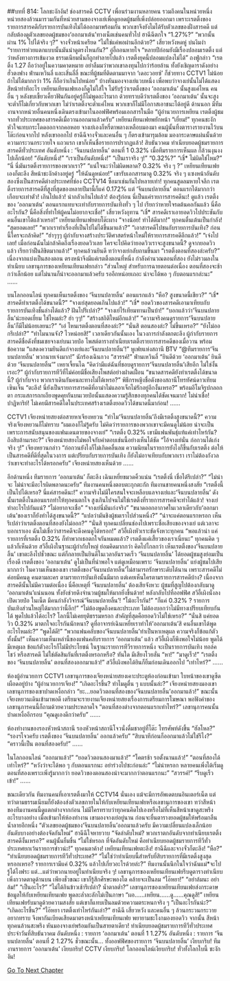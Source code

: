 ##บทที่ 814: โลกชะงักงัน!
ช่องสารคดี CCTV
เพื่อนร่วมงานหลายคน รวมถึงคนในหน่วยหนึ่งหน่วยสองล้วนมารวมกันที่หน่วยสามของจางเย่เพื่อดูยอดผู้ชมที่เพิ่งปล่อยออกมา เพราะเรตติ้งของรายการสารคดีกับรายการบันเทิงไม่ได้ออกมาพร้อมกัน พวกเขาจึงยังไมได้รับตัวเลขของฝั่งสารคดี แต่กลับต้องดูตัวเลขยอดผู้ชมของ‘ออกมาเต้น’ทางเน็ตเช่นคนทั่วไป
ฮาฉีฉีตกใจ “1.27%?”
“พวกนั้นผ่าน 1% ไปได้จริง ๆ?” จางจั่วหน้าเครียด “ไม่ใช่แค่พอผ่านอีกด้วย?”
เสี่ยวหวังหดหู่ บ่นงึมงำ “รายการห่วยแตกแบบนั้นมันน่าดูตรงไหนกัน?”
อู่อี้ถอนหายใจ “หลายปีก่อนยังมีเรื่องปลอมเรตติ้ง แต่ว่าหลังทางการเข้มงวด ธรรมเนียมนั่นก็ถูกทำลายไปแล้ว เรตติ้งยุคนี้ปลอมแปลงไม่ได้”
ถงฟู่กล่าว “เรตติ้ง 1.27 ถือว่าอยู่ในความคาดหมาย อย่าลืมมว่าพวกเขาลงทุนไปกว่าร้อยล้าน ทั้งยังเชิญดาราดังอย่างฮั่วตงฟาง ฟ่านเหวินลี่ และเสิ่นลี่ลี่ ขณะที่ผู้ชมที่ติดตามมาจาก ‘เดอะวอยซ์’ ก็ช่วยทาง CCTV1 ไม่น้อย ถ้าไม่ได้มากกว่า 1% ก็ถือว่าเกินไปหน่อย”
บ้างหันมองจางเย่แวบหนึ่ง เพื่อพบว่าจางเย่นั้นไม่ได้แสดงสีหน้าท่าทีอะไร
เหยียนเทียนเฟยเองก็ดูไม่ใส่ใจ ไม่รับรู้ว่าเรตติ้งของ ‘ออกมาเต้น’ นั้นสูงแค่ไหน
คนอื่น ๆ หลังขบเขี้ยวเคี้ยวฟันกันอยู่ครู่ก็ไม่พูดอะไรมาก ด้วยทราบดีว่าเรตติ้งของ ‘ออกมาเต้น’ นั้นจะสูงจะต่ำก็ไม่เกี่ยวกับพวกเขา ไม่ว่าเรตติ้งจะต่ำแค่ไหน พวกเขาก็ไม่มีโอกาสเอาชนะได้อยู่ดี
ด้านนอก มีทีมงานจากหน่วยอื่นคนหนึ่งเดินตรงเข้ามาในออฟฟิศพร้อมเอกสารในมือ “ผู้อำนวยการเหยียน เรตติ้งผู้ชมจากทั่วประเทศของสารคดีเมื่อวานออกมาแล้วครับ”
เหยียนเทียนเฟยพยักหน้า “เยี่ยม!”
ทุกคนชะงัก หัวใจแทบกระโดดออกจากคอหอย
จางเย่เองก็หรี่ตาพลางเหลือบมองมา
คนผู้นั้นทิ้งตารางรายงานไว้บนโต๊ะก่อนจากไป หลังเขาออกไป ฮาฉีฉีจางจั่วและคนอื่น ๆ ก็ตรงเข้ามารุมล้อม มองกระดาษแผ่นนั้นด้วยความกระวนกระวายใจ
แถวแรก เขาก็เห็นชื่อรายการปรากฏแล้ว!
สิบธันวาคม
ทำเนียบยอดผู้ชมรายการสารคดีทั่วประเทศ
อันดับหนึ่ง : ‘จีนบนปลายลิ้น’ ตอนที่ 1 0.32%
เมื่อทีมรายการเห็นผล ก็ล้วนงุนงงไปเล็กน้อย!
“อันดับหนึ่ง!”
“เราเป็นอันดับหนึ่ง!”
“เป็นเราจริง ๆ!”
“0.32%?”
“เชี่* ไม่ผิดใช่ไหม?”
“นี่ นี่มันเรตติ้งรายการของพวกเรา?”
“แน่ใจนะว่าไม่ผิดพลาด? 0.32% จริง ๆ ?”
เหยียนเทียนเฟยเองก็ตะลึง สีหน้าชะงักค้างอยู่ครู่ “ให้ฉันดูหน่อย!” เขารับเอกสารมาดู 0.32% จริง ๆ แซงหน้าอันดับสองซึ่งเป็นสารคดีต่างประเทศที่ช่อง CCTV14 ซื้อมาเช่นกันไปหลายเท่า!
ทุกคนสูดลมหายใจลึก เรตติ้งรายการสารคดีที่สูงที่สุดของหลายปีมานี้ก็แค่ 0.172% แต่ ‘จีนบนปลายลิ้น’ ตอนแรกได้มากกว่าเกือบจะเท่าตัว!
เกินไปแล้ว!
น่ากลัวเกินไปแล้ว!
ต้องรู้ก่อน นี่เป็นแค่รายการสารคดีนะ!
ดูแล้ว เรตติ้งของ ‘ออกมาเต้น’ ตอนแรกแทบจะเท่ากับรายการบันเทิงทั่ว ๆ ไป เรียกว่าหายใจรดต้นคอกันแล้ว นี่คืออะไรกัน? นี่คือสิ่งที่ทำให้ผู้คนไม่อยากจะเชื่อ!”
เสี่ยวหวังอุทาน “เชี่* สารคดีเราเอายอดวิวไปประชันกับคนอื่นเขาได้แล้วเหรอ!”
เหยียนเทียนเฟยตบโต๊ะผาง “จางน้อย! ทำได้ดีมาก!”
ทุกคนตื่นเต้นเป็นกำลัง!
“สุดยอดเลย!”
“พวกเราทำเรื่องที่เป็นไปไม่ได้ขึ้นมาแล้ว?”
“เอาสารคดีไปชนกับรายการบันเทิง? ก่อนนี้ใครจะกล้าคิด!”
“ฮ่าๆๆๆ ผู้กำกับจางสร้างประวัติศาสตร์หน้าใหม่ให้รายการสารคดีอีกแล้ว!”
“เจ๋งไปเลย! เมื่อก่อนฉันไม่กล้าคิดถึงเรื่องยอดวิวเลย ใครจะไปคิดว่ายอดวิวเราจะสูงขนาดนี้? ดูจากยอดวิวแล้ว เรียกว่าฝืนลิขิตมากแล้ว!”
ทุกคนล้วนยินดี
ทว่าจางเย่กลับถามขึ้นมา “เรตติ้งตอนที่สองล่ะครับ?”
เนื่องจากแบ่งเป็นสองตอน ตรงหน้าจึงมีแค่เรตติ้งตอนที่หนี่ง กำลังคำนวณตอนที่สอง ยังไม่รวมลงในทำเนียบ
เลขานุการของเหยียนเทียนเฟยกล่าว “ส่วนใหญ่ สำหรับการฉายตอนต่อเนื่อง ตอนที่สองจะช้ากว่าเล็กน้อย แต่ไม่นานก็น่าจะออกมาแล้วครับ รออีกหน่อยเถอะ น่าจะได้พอ ๆ กับตอนแรกล่ะนะ”
……


บนโลกออนไลน์
ทุกคนเห็นเรตติ้งของ ‘จีนบนปลายลิ้น’ ตอนแรกแล้ว
“หือ? สูงขนาดนี้เชียว?”
“เชี่* สารคดีทำเรตติ้งได้ขนาดนี้?”
“จางเย่สุดยอดเกินไปแล้ว!”
“เชี่* ยอดวิวของสารคดีเอามาเทียบกับรายการบันเทิงชั้นล่างได้แล้ว? ฝันไปรึเปล่า?”
“จางเย่ไร้เทียมทานเป็นบ้า!”
“บอกแล้วว่า‘จีนบนปลายลิ้น’น่ะยอดเยี่ยม ใช่ไหมล่ะ? ฮ่า ๆๆ!”
“สร้างสถิติใหม่อีกแล้ว!”
“ความจริงคนดูรายการ‘จีนบนปลายลิ้น’ก็มีไม่น้อยเลยนะ?”
“เอ๋ ไหนเรตติ้งตอนที่สองล่ะ?”
“นั่นสิ ตอนสองล่ะ? ไม่ขึ้นเหรอ?”
“ยังไม่ออกรึเปล่า?”
“ทำไมนานจัง? ไวหน่อยสิ!”
เวลาเดียวกันนั้นเอง ในวงการกำลังตกตะลึง
ผู้กำกับรายการสารคดีชื่อดังที่ชมเชยจางเย่บนเวยป๋อ โพสต์ตารางทำเนียบเรตติ้งรายการสารคดีของเมื่อวาน พร้อมข้อความ “แสดงความยินดีแก่จางเย่และ‘จีนบนปลายลิ้น’!”
หูเฟยแห่งสถานี BTV “@ทีมรายการ‘จีนบนปลายลิ้น’ พวกนายเจ๋งมาก!”
นักร้องเฉินกวง “สวรรค์!”
ฟ่านเหวินลี่ “ยินดีด้วย ‘ออกมาเต้น’ ยินดีด้วย ‘จีนบนปลายลิ้น’”
เหยาเจี้ยนไฉ “คิดว่ามีแต่ฉันที่ชอบดูรายการ‘จีนบนปลายลิ้น’เสียอีก ไม่ใช่งั้นเรอะ?”
ผู้กำกับรายการทีวีที่ไม่ค่อยมีชื่อเสียงโพสต์อย่างฝาดเฝื่อน “ขนาดสารคดียังทำเรตติ้งได้ขนาดนี้? ผู้กำกับจาง พวกเราเดินกันคนละทางไม่ได้เหรอ?”
พิธีกรหญิงชื่อดังของสถานีโทรทัศน์ดาวเทียมเซินเจิ้น “ตะลึง! นี่ยังเป็นรายการสารคดีที่อาม่าไม่แลอาเจ็กไม่รักอยู่อีกงั้นเหรอ?” พร้อมอีโมจิรูปกลอกตา
กระแสการถกเถียงพูดคุยกันบนเวยป๋อนั้นแสดงความรู้สึกของทุกคนได้ชัดเจนมาก!
ไม่น่าเชื่อ!
ปาฏิหาริย์!
ไม่เคยมีสารคดีใดในประเทศสร้างเรตติ้งยอดวิวได้ขนาดนี้มาก่อน!
……


CCTV1
เจียงหน่ายสยงต่อสายหาเจียงหยวน “ทำไม‘จีนบนปลายลิ้น’ถึงมีเรตติ้งสูงขนาดนี้?”
ความจริงเจียงหยวนก็ไม่ทราบ “ผมเองก็ไม่รู้ครับ ไม่คิดว่ารายการของพวกเขาจะมีคนดูไม่น้อย น่าจะเป็นเพราะการสนับสนุนของแฟนเดนตายของจางเย่”
“เรตติ้ง 0.32% เขามีแฟนพันธุ์แท้แค่เท่าไหร่กัน? ถึงสิบล้านเรอะ?” เจียงหน่ายสยงไม่พอใจกับคำตอบเช่นนี้อย่างเห็นได้ชัด “ไอ้จางเย่นั่น ก่อกวนได้เก่งจริง ๆ!”
เจียงหยวนกล่าว “ก่อกวนยังไงก็ไม่เกิดคลื่นลม ความนิยมในรายการยังไงก็ขึ้นกับเรตติ้ง ต่อให้เป็นสารคดีที่ดีที่สุดในวงการ แต่เปรียบกับรายการบันเทิง ก็ยังไม่อาจเทียบกับพวกเรา เราไม่ต้องกังวลว่าเขาจะทำอะไรได้หรอกครับ”
เจียงหน่ายสยงเห็นด้วย
……


อีกด้านหนึ่ง
ทีมรายการ ‘ออกมาเต้น’ ก็ตะลึง
เฉินเหยี่ยขมวดคิ้วแน่น “เรตติ้งนี่ เชื่อได้รึเปล่า?”
“ไม่น่าจะ ไม่น่าจะมีอะไรผิดพลาดนะครับ” ทีมงานคนหนึ่งตอบตะกุกตะกัก
ทีมงานชายคนหนึ่งสงสัย “เรตติ้งนี้เป็นไปได้เหรอ? นี่แค่สารคดีนะ!”
ความจริงไม่มีใครสนใจจะเหลือบแลจางเย่และ‘จีนบนปลายลิ้น’ ดังนั้นเรตติ้งในตอนแรกทำให้ทุกคนตกใจ สูงเกินไปจนไม่ใช่เรตติ้งที่รายการสารคดีจะทำได้แล้ว! จางเย่ทำอะไรไปกันแน่?
“ไม่อยากจะเชื่อ”
“จางเย่นี่มันเก่งจริง”
“ขนาดออกอากาศในเวลาเดียวกับ‘ออกมาเต้น’ของเราก็ยังทำได้สูงขนาดนี้?”
“แปลว่ามันชิงผู้ชมเราไปส่วนหนึ่ง?”
“น่าจะแค่ตอนแรกหรอก เห็นรึเปล่าว่าเรตติ้งตอนที่สองยังไม่ออก?”
“นั่นสิ ทุกคนเปลี่ยนช่องไปเพราะชื่อเสียงของจางเย่ แต่เวลาจะบอกเราเอง ฉันไม่เชื่อว่าสารคดีจะดึงคนดูได้หรอก!”
สวีอี้เผิงหัวเราะขัดจังหวะทุกคน “พอแล้วน่า แค่รายการที่เรตติ้ง 0.32% ก็ทำพวกเธอตกใจกันหมดแล้ว? เรตติ้งแค่เสี้ยวของเราเนี่ยนะ”
ทุกคนคิด ๆ แล้วก็เห็นด้วย
สวีอี้เผิงในฐานะผู้กำกับใหญ่ ย่อมคิดมากกว่า คิดไปไกลกว่า เห็นเรตติ้งของ‘จีนบนปลายลิ้น’ เขาตะลึงไปชั่วขณะ แต่ก็กลายเป็นยินดีในเวลาอันรวดเร็ว ‘จีนบนปลายลิ้น’ ได้ยอดผู้ชมสูงย่อมเป็นเรื่องดี เรตติ้งของ ‘ออกมาเต้น’ ดูไม่เป็นที่น่าพอใจ แต่ดูเหมือนเพราะ ‘จีนบนปลายลิ้น’ แย่งผู้ชมไปเสียมากกว่า ในความเห็นของเขา เรตติ้งของ‘จีนบนปลายลิ้น’ไม่สามารถรักษาระดับได้นาน เพราะสารคดีไม่ค่อยมีคนดู คนตามละคร ตามรายการบันเทิงนั้นมีมาก แต่เคยเห็นใครตามรายการสารคดีบ้าง? เนื่องจากสารคดีนั้นไม่มีความต่อเนื่อง นี่คือเหตุที่ ‘จีนบนปลายลิ้น’ ต้องเสียจังหวะ ผู้ชมที่สูญไปต้องกลับมาดู ‘ออกมาเต้น’แน่นนอน ทั้งยังช่วยดึงจำนวนผู้ชมให้มากยิ่งขึ้นด้วย!
หลังกลับไปที่ออฟฟิศ สวีอี้เผิงนั่งลงเปิดเวยป๋อ
ในเน็ต มีคนกำลังวิจารณ์‘จีนบนปลายลิ้น’!
“โม้อะไรกัน!”
“ก็แค่ 0.32% ? รายการบันเทิงส่วนใหญ่ได้มากกว่านี้อีก!”
“ไม่ต้องพูดถึงคนละประเภท ไม่ต้องบอกว่าไม่มีทางเปรียบเทียบกันได้ พูดไปแล้วได้อะไร? โลกนี้ไม่เคยยุติธรรมหรอก สำคัญที่สุดคือยอดวิวไม่ใช่เหรอ?”
“นั่นสิ แค่ยอดวิว 0.32% มาตกใจอะไรกันนักหนา? ดูที่อาจารย์เฉินเหยี่ยเราทำให้‘ออกมาเต้น’สิ คนอื่นเขาได้พูดอะไรไหมล่ะ?”
“พูดได้ดี!”
“พวกแฟนคลับของ‘จีนบนปลายลิ้น’ทำเป็นหาเหตุผล ความจริงก็ข้อแก้ตัวทั้งนั้น!”
เห็นความเห็นเหล่านี้ของแฟนคลับรายการ ‘ออกมาเต้น’ แล้ว สวีอี้เผิงก็พึงพอใจไม่น้อย พูดได้มีเหตุผล ข้อแก้ตัวอะไรก็ไม่มีประโยชน์ ในฐานะรายการทีวีรายการหนึ่ง จะเป็นรายการบันเทิง ทอล์คโชว์ หรือสารคดี ไม่ใช่ตัดสินกันที่เรตติ้งหรอกหรือ?
ทันใด มีเสียงโวยลั่น
“หา!”
“มาดูเร็ว!”
“เรตติ้งของ ‘จีนบนปลายลิ้น’ ตอนที่สองออกมาแล้ว!”
สวีอี้เผิงพอได้ยินก็ยิ้มก่อนเดินออกไป “เท่าไหร่?”
……


ห้องผู้อำนวยการ CCTV1
เลขานุการของเจียงหน่ายสยงเคาะประตูห้องก่อนเข้ามา
ใบหน้าของเขาดูซีดเผือดอยู่บ้าง “ผู้อำนวยการเจียง!”
“เกิดอะไรขึ้น? ทำไมดูตื่น ๆ แบบนั้นล่ะ?” เจียงหน่ายสยงมองเขา
เลขานุการของเขาปาดเหงื่อกล่าว “ยะ...ยอดวิวตอนที่สองของ‘จีนบนปลายลิ้น’ออกมาแล้ว!”
ขณะนั้นเจียงหยวนเดินเข้ามาพอดี เตรียมจะรายงานเจียงหน่ายสยงเรื่องการเตรียมการโฆษณา พอฟังคำของเลขานุการคนนี้ก็ถามด้วยความประหลาดใจ “ตอนที่สองต่างจากตอนแรกเท่าไหร่?”
เลขานุการคนนั้นปาดเหงื่ออีกรอบ “คุณดูเองดีกว่าครับ”
……


ห้องทำงานของรองหัวหน้าสถานี
รองหัวหน้าสถานีโจวนั่งดื่มชาอยู่ที่โต๊ะ โทรศัพท์ดังขึ้น
“ฮัลโหล?”
“รองฯโจวครับ เรตติ้งของ ‘จีนบนปลายลิ้น’ ออกแล้วครับ”
“สิบนาทีก่อนก็ออกมาแล้วไม่ใช่รึไง?”
“คราวนี้เป็น ตอนที่สองครับ!”
……


ในโลกออนไลน์
“ออกมาแล้ว!”
“ยอดวิวตอนสองมาแล้ว!”
“โคตรช้า รอตั้งนานแล้ว!”
“ตอนที่สองได้เท่าไหร่?”
“หวังว่าจะได้พอ ๆ กับตอนแรกนะ อย่าร่วงไปซะก่อนล่ะ”
“ไม่น่าหรอก หลายคนเพิ่งได้เริ่มดูตอนที่สองเพราะเพิ่งรู้มากกว่า ยอดวิวของตอนสองน่าจะมากกว่าตอนแรกนะ”
“สวรรค์!”
“รีบดูเร็วเข้า!”
……


ขณะเดียวกัน
ทีมงานคนที่เอาเรตติ้งมาให้ CCTV14 นั่นเอง แม้จะมีการอัพเดตบนอินเตอร์เน็ต แต่ทว่าตามธรรมเนียมก็ยังต้องส่งตัวเลขภายในให้กับเหยียนเทียนเฟยหรือเลขานุการของเขา
ทว่าสีหน้าของทีมงานคนนี้ดูแตกต่างจากก่อน ไม่มีใครทราบว่าทุกคนคิดไปเองหรือไม่ที่เห็นสีหน้าเขาดูสะพรึงอะไรบางอย่าง เมื่อเข้ามาให้ห้องทำงาน เขามองจางเย่อยู่นาน ก่อนจะยื่นตารางยอดผู้ชมให้พร้อมกลืนน้ำลายอึกหนึ่ง “ตัวเลขยอดผู้ชมของ‘จีนบนปลายลิ้น’ออกมาแล้วครับ มีความเปลี่ยนแปลงเล็กน้อย อันดับบางอย่างต้องจัดกันใหม่”
ฮาฉีฉีใจหายวาบ “จัดลำดับใหม่? พวกเราตกอันดับจากทำเนียบเรตติ้งสารคดีงั้นเหรอ?”
คนผู้นั้นยิ้มขื่น “ไม่ใช่หรอก ที่จัดอันดับใหม่ คือทำเนียบยอดผู้ชมรายการทีวีทั่วประเทศยกเว้นรายการข่าวน่ะ!”
ทุกคนตาค้าง!
เหยียนเทียนเฟยตะลึง!
ฮาฉีฉีและจางจั่วก็ตะลึง!
“หือ?”
“ทำเนียบยอดผู้ชมรายการทีวีทั่วประเทศ?”
“ไม่ใช่ว่าทำเนียบนี้สำหรับยี่สิบรายการที่มีเรตติ้งสูงสุดหรอกเหรอ? รายการเรามีแค่ 0.32% แล้วไปเกี่ยวอะไรด้วยล่ะ?”
ทีมงานนั้นนึกในใจว่าฉันแม่*จะไปรู้ได้ไงฟระ แต่...แต่ว่าพวกนายอยู่ในทำเนียบจริง ๆ!
เลขานุการของเหยียนเทียนเฟยรีบดูตารางทำเนียบ เพิ่งกวาดตาดูด้านบน เพียงชั่วขณะ เขาก็รู้สึกศีรษะพองโต คล้ายจะเป็นลม
“ไอ๊หยา!”
“อย่าล้มนะ อย่าล้ม!”
“เป็นอะไร?”
“ไม่ได้กินข้าวเช้ารึเปล่า? น้ำตาลต่ำ?”
เลขานุการของเหยียนเทียนเฟยส่งกระดาษข้อมูลให้กับเหยียนเทียนเฟย พูดละล่ำละลักไม่เป็นภาษา “ผอ…...เหยียน…...ดู…...คุณดูสิ!”
เหยียนเทียนเฟยรับมาดูด้วยความสงสัย แต่เขาก็แทบเป็นลมด้วยความตระหนกจริง ๆ
“เป็นอะไรกันน่ะ?”
“เกิดอะไรขึ้น?”
“ไอ๊หยา เรตติ้งเท่าไหร่กันเล่า?”
ฮาฉีฉี เสี่ยวหวัง และคนอื่น ๆ ล้วนกระวนกระวายอยากทราบ จึงพากันเบียดเสียดมาตรงหน้าเหยียนเทียนเฟย พยายามชะโงกมองยอดวิว จากนั้น สีหน้าทุกคนล้วนสะพรึง หันมองจางเย่พร้อมกันเป็นสายตาเดียว!
ทำเนียบยอดผู้ชมรายการทีวีทั่วประเทศประจำวันที่สิบธันวาคม
อันดับหนึ่ง : รายการ ‘ออกมาเต้น’ ตอนที่ 1 1.27%
อันดับหนึ่ง : รายการ ‘จีนบนปลายลิ้น’ ตอนที่ 2 1.27%
ชั่วขณะนั้น…
ทั้งออฟฟิศของรายการ ‘จีนบนปลายลิ้น’ เงียบกริบ!
ทีมงานรายการ ‘ออกมาเต้น’ เงียบกริบ!
CCTV เงียบกริบ!
โลกออนไลน์เงียบกริบ!
ทั่วทั้งโลกใบนี้ ชะงักงัน!




[Go To Next Chapter]( ./12.md)